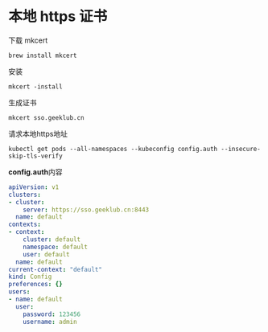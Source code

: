 # 本地 https 证书

下载 mkcert

```shell
brew install mkcert
```

安装

```shell
mkcert -install
```

生成证书

```shell
mkcert sso.geeklub.cn
```

请求本地https地址 

```shell
kubectl get pods --all-namespaces --kubeconfig config.auth --insecure-skip-tls-verify
```

**config.auth**内容

```yaml
apiVersion: v1
clusters:
- cluster:
    server: https://sso.geeklub.cn:8443
  name: default
contexts:
- context:
    cluster: default
    namespace: default
    user: default
  name: default
current-context: "default"
kind: Config
preferences: {}
users:
- name: default
  user:
    password: 123456
    username: admin
```